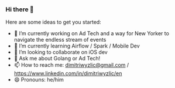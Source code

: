 ### Hi there 👋

Here are some ideas to get you started:

- 🔭 I’m currently working on Ad Tech and a way for New Yorker to navigate the endless stream of events
- 🌱 I’m currently learning Airflow / Spark / Mobile Dev
- 👯 I’m looking to collaborate on iOS dev
- 💬 Ask me about Golang or Ad Tech!
- 📫 How to reach me: dimitriwyzlic@gmail.com / https://www.linkedin.com/in/dimitriwyzlic/en
- 😄 Pronouns: he/him
